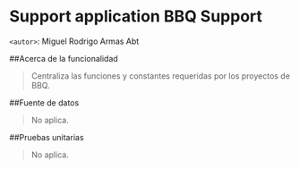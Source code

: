# Support application BBQ Support
`<autor>`: Miguel Rodrigo Armas Abt

##Acerca de la funcionalidad
> Centraliza las funciones y constantes requeridas por los proyectos de BBQ.  

##Fuente de datos
> No aplica.

##Pruebas unitarias
> No aplica.


